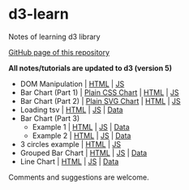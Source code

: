 # d3-learn

Notes of learning d3 library

[GitHub page of this repository](https://hkpeterpeter.github.io/d3-learn/)

**All notes/tutorials are updated to d3 (version 5)**

- DOM Manipulation | [HTML](001_select_p.html) | [JS](001_select_p.js)
- Bar Chart (Part 1) | [Plain CSS Chart](002_bar1_plaincss_chart.html) | [HTML](002_bar1.html) | [JS](002_bar1.js)
- Bar Chart (Part 2) | [Plain SVG Chart](003_bar2_plain_svg_chart.html) | [HTML](003_bar2.html) | [JS](003_bar2.js)
- Loading tsv | [HTML](004_bar2_tsv.html) | [JS](004_bar2_tsv.js) | [Data](tsv/data_004_bar2_tsv.tsv)
- Bar Chart (Part 3)
  - Example 1 | [HTML](005_bar3_ex1.html) | [JS](005_bar3_ex1.js) | [Data](tsv/data_005_bar3_ex1.tsv)
  - Example 2 | [HTML](005_bar3_ex2.html) | [JS](005_bar3_ex2.js) | [Data](tsv/data_005_bar3_ex2.tsv)
- 3 circles example | [HTML](006_3circles.html) | [JS](006_3circles.js)
- Grouped Bar Chart | [HTML](007_groupedbar.html) | [JS](007_groupedbar.js) | [Data](tsv/data_007_groupedbar.csv)
- Line Chart | [HTML](008_linechart.html) | [JS](008_linechart.js) | [Data](tsv/data_008_linechart.tsv)


Comments and suggestions are welcome.
